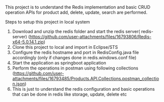 This project is to understand the Redis implementation and basic CRUD operation APIs for product add, delete, update, search are performed.

Steps to setup this project in local system
1. Download and unzip the redis folder and start the redis server( redis-server) (https://github.com/user-attachments/files/16793806/Redis-x64-5.0.14.1.zip)
2. Clone this project to local and import in Eclipse/STS
3. Configure the redis hostname and port in RedisConfig.java file accordingly (only if changes done in redis.windows.conf file)
4. Start the application as springboot application
5. Perform the operations in postman using following collections (https://github.com/user-attachments/files/16793485/Products.API.Collections.postman_collection.json)
6. This is just to understand the redis configuration and basic operations that can be done in redis like storage, update, delete etc



